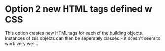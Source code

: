 # Option 2 new HTML tags defined w CSS

This option creates new HTML tags for each of the building objects. 
Instances of this objects can then be seperately classed - it doesn't seem to work
very well...
